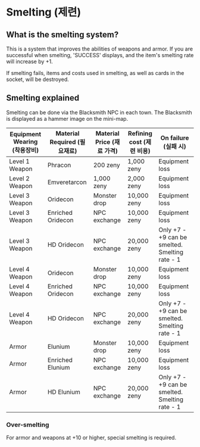 # Smelting (제련)

## What is the smelting system?

This is a system that improves the abilities of weapons and armor. If you are successful when smelting, 'SUCCESS' displays, and the item's smelting rate will increase by +1.

If smelting fails, items and costs used in smelting, as well as cards in the socket, will be destroyed.

## Smelting explained

Smelting can be done via the Blacksmith NPC in each town. The Blacksmith is displayed as a hammer image on the mini-map.

| Equipment Wearing (착용장비) | Material Required (필요재료) | Material Price (재료 가격) | Refining cost (제련 비용) | On failure (실패 시)
|---|---|---|---|---|
| Level 1 Weapon | Phracon | 200 zeny | 1,000 zeny | Equipment loss |
| Level 2 Weapon | Emveretarcon | 1,000 zeny | 2,000 zeny | Equipment loss |
| Level 3 Weapon | Oridecon | Monster drop | 10,000 zeny | Equipment loss |
| Level 3 Weapon | Enriched Oridecon | NPC exchange | 10,000 zeny | Equipment loss |
| Level 3 Weapon | HD Oridecon | NPC exchange | 20,000 zeny | Only +7 - +9 can be smelted. Smelting rate - 1 |
| Level 4 Weapon | Oridecon | Monster drop | 10,000 zeny | Equipment loss |
| Level 4 Weapon | Enriched Oridecon | NPC exchange | 10,000 zeny | Equipment loss |
| Level 4 Weapon | HD Oridecon | NPC exchange | 20,000 zeny | Only +7 - +9 can be smelted. Smelting rate - 1 |
| Armor | Elunium | Monster drop | 10,000 zeny | Equipment loss |
| Armor | Enriched Elunium | NPC exchange | 10,000 zeny | Equipment loss |
| Armor | HD Elunium | NPC exchange | 20,000 zeny | Only +7 - +9 can be smelted. Smelting rate - 1 |

### Over-smelting

For armor and weapons at +10 or higher, special smelting is required.
